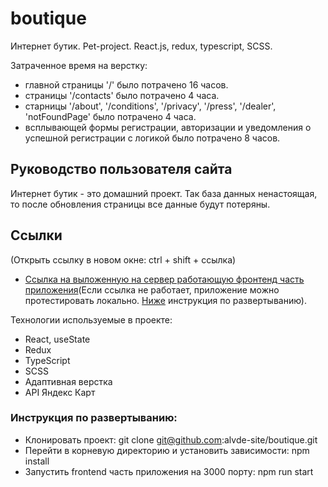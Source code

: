 # boutique

Интернет бутик. Pet-project. React.js, redux, typescript, SCSS.

Затраченное время на верстку:

- главной страницы '/' было потрачено 16 часов.
- страницы '/contacts' было потрачено 4 часа.
- старницы '/about', '/conditions', '/privacy', '/press', '/dealer', 'notFoundPage' было потрачено 4 часа.
- всплывающей формы регистрации, авторизации и уведомления о успешной регистрации с логикой было потрачено 8 часов.

## Руководство пользователя сайта

Интернет бутик - это домашний проект. Так база данных ненастоящая, то после обновления страницы все данные будут потеряны. 

## Ссылки
(Открыть ссылку в новом окне: ctrl + shift + ссылка)

- [Ссылка на выложенную на сервер работающую фронтенд часть приложения](https://handmire-nto9rl.stormkit.dev/)(Если ссылка не работает, приложение можно протестировать локально. [Ниже](#инструкция-по-развертыванию) инструкция по развертыванию).

Технологии используемые в проекте:

- React, useState
- Redux
- TypeScript
- SCSS
- Адаптивная верстка
- API Яндекс Карт

### Инструкция по развертыванию:

- Клонировать проект: git clone git@github.com:alvde-site/boutique.git
- Перейти в корневую директорию и установить зависимости: npm install
- Запустить frontend часть приложения на 3000 порту: npm run start
